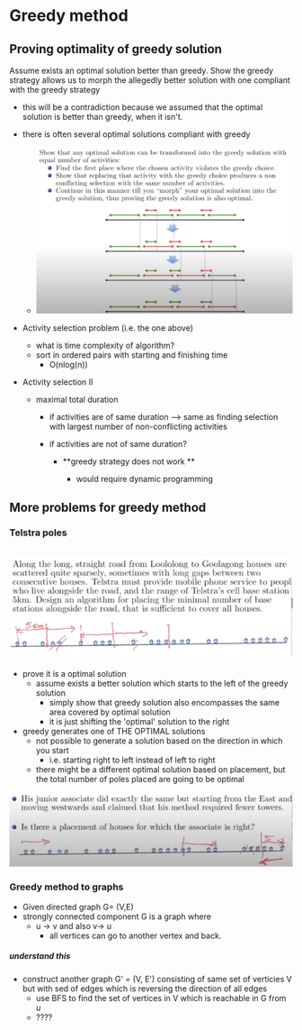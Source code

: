 # Greedy method

## Proving optimality of greedy solution

Assume exists an optimal solution better than greedy. Show the greedy strategy allows us to morph the allegedly better solution with one compliant with the greedy strategy

- this will be a contradiction because we assumed that the optimal solution is better than greedy, when it isn't.

- there is often several optimal solutions compliant with greedy

  - ![](./images/7.png)

- Activity selection problem (i.e. the one above)

  - what is time complexity of algorithm?
  - sort in ordered pairs with starting and finishing time
    - O(nlog(n))

- Activity selection II

  - maximal total duration 

    - if activities are of same duration --> same as finding selection with largest number of non-conflicting activities

    - if activities are not of same duration?

      - **greedy strategy does not work **

        - would require dynamic programming

        

## More problems for greedy method

### Telstra poles 

## ![](./images/8.png)

- prove it is a optimal solution
  - assume exists a better solution which starts to the left of the greedy solution
    - simply show that greedy solution also encompasses the same area covered by optimal solution
    - it is just shifting the 'optimal' solution to the right
- greedy generates one of THE OPTIMAL solutions
  - not possible to generate a solution based on the direction in which you start
    - i.e. starting right to left instead of left to right
  - there might be a different optimal solution based on placement, but the total number of poles placed are going to be optimal

![image-20210621180200973](./images/9.png)



### Greedy method to graphs

- Given directed graph G= (V,E)
- strongly connected component G is a graph where
  - u -> v and also v-> u
    - all vertices can go to another vertex and back.

##### understand this

- construct another graph G' = (V, E') consisting of same set of verticies V but with sed of edges which is reversing the direction of all edges 
  - use BFS to find the set of vertices in V which is reachable in G from *u*
  - ????







